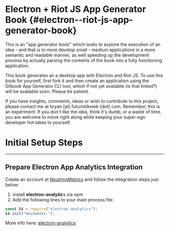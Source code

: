 # Electron + Riot JS App Generator Book {#electron--riot-js-app-generator-book}

This is an "app generator book" which looks to explore the execution of an idea - and that is to more develop small - medium applications in a more semantic and readable manner, as well speeding up the development process by actually parsing the contents of the book into a fully functioning application.

This book generates an a desktop app with Electron and Riot JS. To use this book for yourself, first fork it and then create an application using the Gitbook App Generator CLI tool, which if not yet available \(is that linked?\) will be available soon. Please be patient.

If you have insights, comments, ideas or wish to contribute to this project, please contact me at bryan \[at\] futuristikweb {dot} com. Remember, this is an experiment. If you don't like the idea, think it's dumb, or a waste of time, you are welcome to move right along while keeping your super-ego developer hot takes to yourself.

# Initial Setup Steps

---

## Prepare Electron App Analytics Integration

Create an account at [NeutrinoMetrics](http://neutrinometrics.net "A new Electron app analytics platform in beta stage, where you can get a free beta account.") and follow the integration steps just below:

1. install **electron-analytic**s via npm
2. Add the following lines to your main process file:

```js
const EA = require("electron-analytics");
EA.init("HkxXaheVx-");
```

More info here: [electron-analytics](https://github.com/NeutrinoMetrics/electron-analytics)

